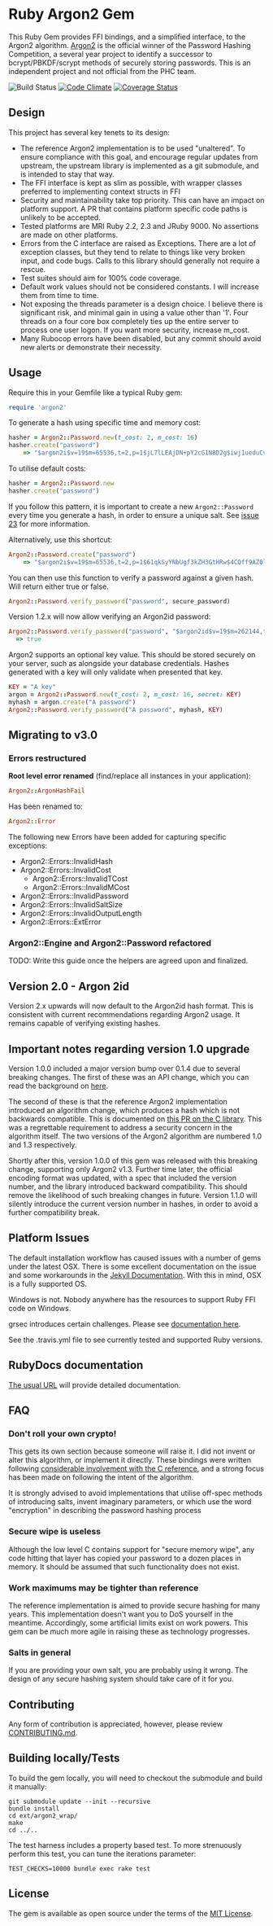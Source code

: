 # Ruby Argon2 Gem

This Ruby Gem provides FFI bindings, and a simplified interface, to the Argon2
algorithm. [Argon2](https://github.com/P-H-C/phc-winner-argon2) is the official
winner of the Password Hashing Competition, a several year project to identify a
successor to bcrypt/PBKDF/scrypt methods of securely storing passwords. This is
an independent project and not official from the PHC team.

![Build Status](https://github.com/technion/ruby-argon2/workflows/Test%20Suite/badge.svg)
[![Code Climate](https://codeclimate.com/github/technion/ruby-argon2/badges/gpa.svg)](https://codeclimate.com/github/technion/ruby-argon2)
[![Coverage Status](https://coveralls.io/repos/github/technion/ruby-argon2/badge.svg)](https://coveralls.io/github/technion/ruby-argon2)

## Design

This project has several key tenets to its design:

* The reference Argon2 implementation is to be used "unaltered". To ensure
  compliance with this goal, and encourage regular updates from upstream, the
  upstream library is implemented as a git submodule, and is intended to stay
  that way.
* The FFI interface is kept as slim as possible, with wrapper classes preferred
  to implementing context structs in FFI
* Security and maintainability take top priority. This can have an impact on
  platform support. A PR that contains platform specific code paths is unlikely
  to be accepted.
* Tested platforms are MRI Ruby 2.2, 2.3 and JRuby 9000. No assertions are made
  on other platforms.
* Errors from the C interface are raised as Exceptions. There are a lot of
  exception classes, but they tend to relate to things like very broken input,
  and code bugs. Calls to this library should generally not require a rescue.
* Test suites should aim for 100% code coverage.
* Default work values should not be considered constants. I will increase them
  from time to time.
* Not exposing the threads parameter is a design choice. I believe there is
  significant risk, and minimal gain in using a value other than '1'. Four
  threads on a four core box completely ties up the entire server to process one
  user logon. If you want more security, increase m_cost.
* Many Rubocop errors have been disabled, but any commit should avoid new alerts
  or demonstrate their necessity.

## Usage

Require this in your Gemfile like a typical Ruby gem:

```ruby
require 'argon2'
```

To generate a hash using specific time and memory cost:

```ruby
hasher = Argon2::Password.new(t_cost: 2, m_cost: 16)
hasher.create("password")
    => "$argon2i$v=19$m=65536,t=2,p=1$jL7lLEAjDN+pY2cG1N8D2g$iwj1ueduCvm6B9YVjBSnAHu+6mKzqGmDW745ALR38Uo"
```

To utilise default costs:

```ruby
hasher = Argon2::Password.new
hasher.create("password")
```

If you follow this pattern, it is important to create a new `Argon2::Password`
every time you generate a hash, in order to ensure a unique salt. See
[issue 23](https://github.com/technion/ruby-argon2/issues/23) for more
information.

Alternatively, use this shortcut:

```ruby
Argon2::Password.create("password")
    => "$argon2i$v=19$m=65536,t=2,p=1$61qkSyYNbUgf3kZH3GtHRw$4CQff9AZ0lWd7uF24RKMzqEiGpzhte1Hp8SO7X8bAew"
```

You can then use this function to verify a password against a given hash. Will
return either true or false.

```ruby
Argon2::Password.verify_password("password", secure_password)
```

Version 1.2.x will now allow verifying an Argon2id password:

```ruby
Argon2::Password.verify_password("password", "$argon2id$v=19$m=262144,t=2,p=1$c29tZXNhbHQ$eP4eyR+zqlZX1y5xCFTkw9m5GYx0L5YWwvCFvtlbLow")
  => true
```

Argon2 supports an optional key value. This should be stored securely on your
server, such as alongside your database credentials. Hashes generated with a key
will only validate when presented that key.

```ruby
KEY = "A key"
argon = Argon2::Password.new(t_cost: 2, m_cost: 16, secret: KEY)
myhash = argon.create("A password")
Argon2::Password.verify_password("A password", myhash, KEY)
```

## Migrating to v3.0

### Errors restructured

**Root level error renamed** (find/replace all instances in your application):

```ruby
Argon2::ArgonHashFail
```

Has been renamed to:

```ruby
Argon2::Error
```

The following new Errors have been added for capturing specific exceptions:

* Argon2::Errors::InvalidHash
* Argon2::Errors::InvalidCost
  * Argon2::Errors::InvalidTCost
  * Argon2::Errors::InvalidMCost
* Argon2::Errors::InvalidPassword
* Argon2::Errors::InvalidSaltSize
* Argon2::Errors::InvalidOutputLength
* Argon2::Errors::ExtError

### Argon2::Engine and Argon2::Password refactored

TODO: Write this guide once the helpers are agreed upon and finalized.

## Version 2.0 - Argon 2id

Version 2.x upwards will now default to the Argon2id hash format. This is
consistent with current recommendations regarding Argon2 usage. It remains
capable of verifying existing hashes.

## Important notes regarding version 1.0 upgrade

Version 1.0.0 included a major version bump over 0.1.4 due to several breaking
changes. The first of these was an API change, which you can read the background
on [here](https://github.com/technion/ruby-argon2/issues/9).

The second of these is that the reference Argon2 implementation introduced an
algorithm change, which produces a hash which is not backwards compatible. This
is documented on
[this PR on the C library](https://github.com/P-H-C/phc-winner-argon2/pull/115).
This was a regrettable requirement to address a security concern in the
algorithm itself. The two versions of the Argon2 algorithm are numbered 1.0 and
1.3 respectively.

Shortly after this, version 1.0.0 of this gem was released with this breaking
change, supporting only Argon2 v1.3. Further time later, the official encoding
format was updated, with a spec that included the version number, and the
library introduced backward compatibility. This should remove the likelihood of
such breaking changes in future. Version 1.1.0 will silently introduce the
current version number in hashes, in order to avoid a further compatibility
break.


## Platform Issues

The default installation workflow has caused issues with a number of gems under
the latest OSX. There is some excellent documentation on the issue and some
workarounds in the
[Jekyll Documentation](http://jekyllrb.com/docs/troubleshooting/#jekyll-amp-mac-os-x-1011).
With this in mind, OSX is a fully supported OS.

Windows is not. Nobody anywhere has the resources to support Ruby FFI code on
Windows.

grsec introduces certain challenges. Please see
[documentation here](https://github.com/technion/ruby-argon2/issues/15).

See the .travis.yml file to see currently tested and supported Ruby versions.

## RubyDocs documentation

[The usual URL](http://www.rubydoc.info/gems/argon2) will provide detailed
documentation.

## FAQ
### Don't roll your own crypto!

This gets its own section because someone will raise it. I did not invent or
alter this algorithm, or implement it directly. These bindings were written
following
[considerable involvement with the C reference](https://github.com/P-H-C/phc-winner-argon2/commits/master?author=technion),
and a strong focus has been made on following the intent of the algorithm.

It is strongly advised to avoid implementations that utilise off-spec methods of
introducing salts, invent imaginary parameters, or which use the word
"encryption" in describing the password hashing process

### Secure wipe is useless

Although the low level C contains support for "secure memory wipe", any code
hitting that layer has copied your password to a dozen places in memory. It
should be assumed that such functionality does not exist.

### Work maximums may be tighter than reference

The reference implementation is aimed to provide secure hashing for many years.
This implementation doesn't want you to DoS yourself in the meantime.
Accordingly, some artificial limits exist on work powers. This gem can be much
more agile in raising these as technology progresses.

### Salts in general

If you are providing your own salt, you are probably using it wrong. The design
of any secure hashing system should take care of it for you.

## Contributing

Any form of contribution is appreciated, however, please review
[CONTRIBUTING.md](CONTRIBUTING.md).


## Building locally/Tests

To build the gem locally, you will need to checkout the submodule and build it
manually:

```shell
git submodule update --init --recursive
bundle install
cd ext/argon2_wrap/
make
cd ../..
```

The test harness includes a property based test. To more strenuously perform
this test, you can tune the iterations parameter:

```shell
TEST_CHECKS=10000 bundle exec rake test
```

## License

The gem is available as open source under the terms of the
[MIT License](http://opensource.org/licenses/MIT).
